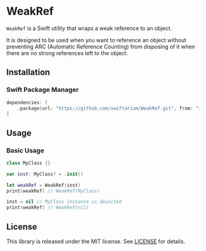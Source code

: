 # WeakRef

`WeakRef` is a Swift utility that wraps a weak reference to an object.

It is designed to be used when you want to reference an object without preventing ARC (Automatic Reference Counting) from disposing of it when there are no strong references left to the object.

## Installation

### Swift Package Manager

```swift
dependencies: [
    .package(url: "https://github.com/swiftarium/WeakRef.git", from: "1.0.0"),
]
```

## Usage

### Basic Usage

```swift
class MyClass {}

var inst: MyClass? = .init()

let weakRef = WeakRef(inst)
print(weakRef) // WeakRef(MyClass)

inst = nil // MyClass instance is deinited
print(weakRef) // WeakRef(nil)
```

## License

This library is released under the MIT license. See [LICENSE](/LICENSE) for details.
